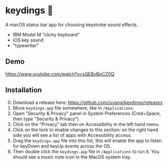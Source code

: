# keydings 🎵

A macOS status bar app for choosing keystroke sound effects.

- IBM Model M "clicky keyboard"
- iOS key sound
- "typewriter"

## Demo

https://www.youtube.com/watch?v=sQEByBpCZ0Q

## Installation

0. Download a release here: https://github.com/jsyang/keydings/releases
1. Move `keydings.app` file somewhere, like in `/Applications`.
2. Open "Security & Privacy" panel in System Preferences (Cmd+Space, then type "Security & Privacy")
3. Click on the "Privacy" tab then on Accessibility in the left hand menu.
4. Click on the lock to enable changes to this section: on the right hand side you will see a list of apps with Accessibility access.
5. Drag the `keydings.app` file into this list, this will enable the app to listen for keyDown and keyUp events across the OS.
6. Then double click the `keydings.app` file in `/Applications` to run it. You should see a music note icon in the MacOS system tray.

